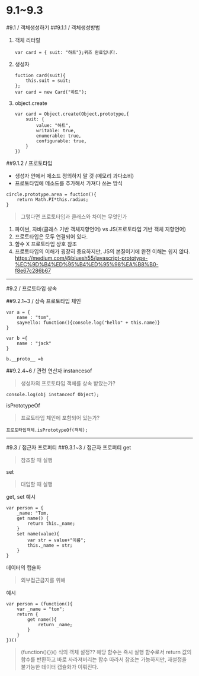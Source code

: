 9.1~9.3
======================
#9.1 / 객체생성하기
##9.1.1 / 객체생성방법
1. 객체 리터럴
    ```
    var card = { suit: "하트"};퀴즈 완료입니다.
    ```
2. 생성자
    ```
    fuction card(suit){
        this.suit = suit;
    }; 
    var card = new Card("하트");
    ```

3. object.create
    ```
    var card = Object.create(Object,prototype,{
        suit: {
            value: "하트",
            writable: true,
            enumerable: true,
            configurable: true,
        }
    })
    ```

##9.1.2 / 프로토타입

* 생성자 안에서 메소드 정의하지 말 것 (메모리 과다소비)
* 프로토타입에 메소드를 추가해서 가져다 쓰는 방식
```
circle.prototype.area = fuction(){
    return Math.PI*this.radius;
}
```

>그렇다면 프로토타입과 클래스와 차이는 무엇인가
1. 파이썬, 자바(클래스 기반 객체지향언어) vs JS(프로토타입 기반 객체 지향언어)
2. 프로토타입은 모두 연결되어 있다.
3. 함수 X 프로토타입 상호 참조  
4. 프로토타입의 이해가 굉장히 중요하지만, JS의 본질이기에 완전 이해는 쉽지 않다. 
https://medium.com/@bluesh55/javascript-prototype-%EC%9D%B4%ED%95%B4%ED%95%98%EA%B8%B0-f8e67c286b67


---------------------------
#9.2 / 프로토타입 상속

##9.2.1~3 / 상속
프로토타입 체인
```
var a = {
    name : "tom",
    sayHello: function(){console.log("hello" + this.name)}
}

var b ={
    name : "jack"
}

b.__proto__ =b
```
##9.2.4~6 / 관련 연산자
instancesof
>생성자의 프로토타입 객체를 상속 받았는가?
```
console.log(obj instanceof Object);
```
isPrototypeOf
>프로토타입 체인에 포함되어 있는가?
```
프로토타입객체.isPrototypeOf(객체);
```
---------------------------
#9.3 / 접근자 프로퍼티
##9.3.1~3 / 접근자 프로퍼티
get
>참조할 때 실행

set
>대입할 때 실행

get, set 예시
```
var person = {
    _name: "Tom,
    get name() {
        return this._name;
    }
    set name(value){
        var str = value+"이름";
        this._name = str;
    }
}
```
데이터의 캡슐화
>외부접근금지를 위해

예시
```
var person = (function(){
    var _name = "tom";
    return {
        get name(){
            return _name;
        }
    }
})()
```

>(function(){})() 식의 객체 설정??
해당 함수는 즉시 실행 함수로서 return 값의 함수를 반환하고 바로 사라져버리는 함수 따라서 참조는 가능하지만, 재설정을 불가능한 데이터 캡슐화가 이뤄진다. 